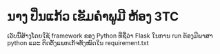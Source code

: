 # ນາງ ປິ່ນແກ້ວ ເຂັມຄຳພູມີ ຫ້ອງ 3TC

ເວັບນີ້ສ້າງໂດຍໃຊ້ framework ຂອງ Python ທີ່ຊື່ວ່າ Flask ໃນການ run ຕ້ອງມີພາສາ python ແລະ ຕິດຕັ້ງແພກເກັຈທັງໝົດໃນ requirement.txt
